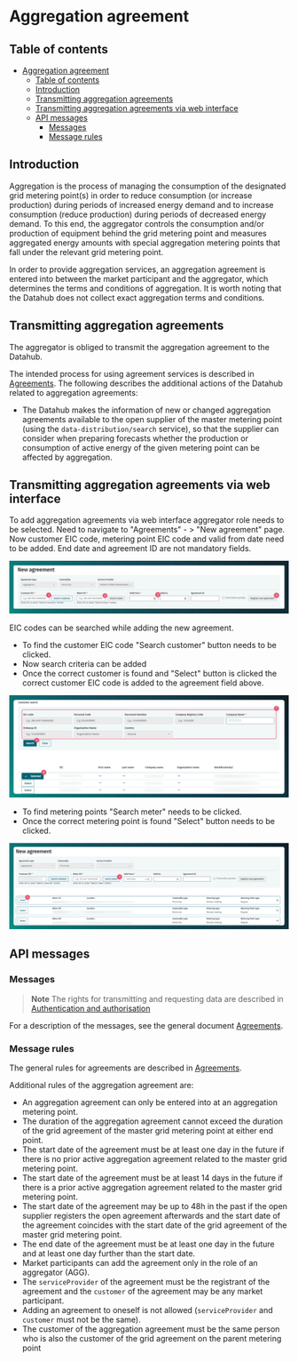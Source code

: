 ﻿# Aggregation agreement

## Table of contents

<!-- TOC -->
* [Aggregation agreement](#aggregation-agreement)
  * [Table of contents](#table-of-contents)
  * [Introduction](#introduction)
  * [Transmitting aggregation agreements](#transmitting-aggregation-agreements)
  * [Transmitting aggregation agreements via web interface](#transmitting-aggregation-agreements-via-web-interface)
  * [API messages](#api-messages)
    * [Messages](#messages)
    * [Message rules](#message-rules)
<!-- TOC -->

## Introduction

Aggregation is the process of managing the consumption of the designated grid metering point(s) in order to reduce consumption (or increase production) during periods of increased energy demand and to increase consumption (reduce production) during periods of decreased energy demand. To this end, the aggregator controls the consumption and/or production of equipment behind the grid metering point and measures aggregated energy amounts with special aggregation metering points that fall under the relevant grid metering point.

In order to provide aggregation services, an aggregation agreement is entered into between the market participant and the aggregator, which determines the terms and conditions of aggregation. It is worth noting that the Datahub does not collect exact aggregation terms and conditions.

## Transmitting aggregation agreements

The aggregator is obliged to transmit the aggregation agreement to the Datahub.

The intended process for using agreement services is described in [Agreements](06-agreements.md). The following describes the additional actions of the Datahub related to aggregation agreements:

- The Datahub makes the information of new or changed aggregation agreements available to the open supplier of the master metering point (using the `data-distribution/search` service), so that the supplier can consider when preparing forecasts whether the production or consumption of active energy of the given metering point can be affected by aggregation.

## Transmitting aggregation agreements via web interface

To add aggregation agreements via web interface aggregator role needs to be selected. Need to navigate to "Agreements" - > "New agreement" page. Now customer EIC code, metering point EIC code and valid from date need to be added. End date and agreement ID are not mandatory fields.

![New agreement](../images/opp-ui/agreement/aggregation-agreement/new-agreement.png)

EIC codes can be searched while adding the new agreement.

- To find the customer EIC code "Search customer" button needs to be clicked.
- Now search criteria can be added
- Once the correct customer is found and "Select" button is clicked the correct customer EIC code is added to the agreement field above.

![Customer search](../images/opp-ui/agreement/aggregation-agreement/search-customer.png)

- To find metering points "Search meter" needs to be clicked.
- Once the correct metering point is found "Select" button needs to be clicked.

![Metering point search](../images/opp-ui/agreement/aggregation-agreement/search_metering_point.png)

## API messages

### Messages

> **Note**
> The rights for transmitting and requesting data are described in [Authentication and authorisation](03-authentication-and-authorisation.md)

For a description of the messages, see the general document [Agreements](06-agreements.md).

### Message rules

The general rules for agreements are described in [Agreements](06-agreements.md#message-rules).

Additional rules of the aggregation agreement are:

- An aggregation agreement can only be entered into at an aggregation metering point.
- The duration of the aggregation agreement cannot exceed the duration of the grid agreement of the master grid metering point at either end point.
- The start date of the agreement must be at least one day in the future if there is no prior active aggregation agreement related to the master grid metering point.
- The start date of the agreement must be at least 14 days in the future if there is a prior active aggregation agreement related to the master grid metering point.
- The start date of the agreement may be up to 48h in the past if the open supplier registers the open agreement afterwards and the start date of the agreement coincides with the start date of the grid agreement of the master grid metering point.
- The end date of the agreement must be at least one day in the future and at least one day further than the start date.
- Market participants can add the agreement only in the role of an aggregator (AGG).
- The `serviceProvider` of the agreement must be the registrant of the agreement and the `customer` of the agreement may be any market participant.
- Adding an agreement to oneself is not allowed (`serviceProvider` and `customer` must not be the same).
- The customer of the aggregation agreement must be the same person who is also the customer of the grid agreement on the parent metering point
